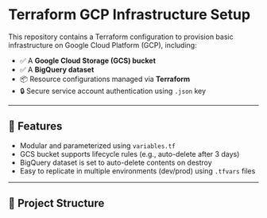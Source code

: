 # Terraform GCP Infrastructure Setup

This repository contains a Terraform configuration to provision basic infrastructure on Google Cloud Platform (GCP), including:

- ✅ A **Google Cloud Storage (GCS) bucket**
- ✅ A **BigQuery dataset**
- 📦 Resource configurations managed via **Terraform**
- 🔒 Secure service account authentication using `.json` key

---

## 🚀 Features

- Modular and parameterized using `variables.tf`
- GCS bucket supports lifecycle rules (e.g., auto-delete after 3 days)
- BigQuery dataset is set to auto-delete contents on destroy
- Easy to replicate in multiple environments (dev/prod) using `.tfvars` files

---

## 📁 Project Structure

